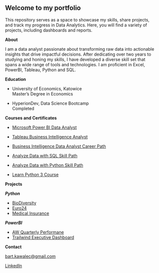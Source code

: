 ## Welcome to my portfolio

This repository serves as a space to showcase my skills, share projects, and track my progress in Data Analytics. Here, you will find a variety of projects, including dashboards and reports. 

**About**

I am a data analyst passionate about transforming raw data into actionable insights that drive impactful decisions. After dedicating over two years to studying and honing my skills, I have developed a diverse skill set that spans a wide range of tools and technologies. I am proficient in Excel, PowerBI, Tableau, Python and SQL.

**Education**

- University of Economics, Katowice                                               
  Master’s Degree in Economics

- HyperionDev, Data Science Bootcamp <br>Completed

**Courses and Certificates**

- [Microsoft Power BI Data Analyst](https://www.coursera.org/account/accomplishments/specialization/6ZTE1AFFE5LD)

- [Tableau Business Intelligence Analyst](https://www.coursera.org/account/accomplishments/specialization/XBA4WBMH5EU3)

- [Business Intelligence Data Analyst Career Path](https://www.codecademy.com/profiles/bart.kawalec/certificates/d03c7391224540ef8f850f8807a2b72a)

- [Analyze Data with SQL Skill Path](https://www.codecademy.com/profiles/bart.kawalec/certificates/5cafb2d937090210d7df3652)

- [Analyze Data with Python Skill Path](https://www.codecademy.com/profiles/bart.kawalec/certificates/5cacbe7b3709024753e7c3ff)

- [Learn Python 3 Course](https://www.codecademy.com/profiles/bart.kawalec/certificates/6c152bd262967f8c941c9707ed636bda)

**Projects**

***Python***

- [BioDiversity](https://github.com/Krukode/BioDiversity-Project)
- [Euro24](https://github.com/Krukode/Euro24)
- [Medical Insurance](https://github.com/Krukode/Medical-Insurance)

***PowerBI***

- [AW Quarterly Performane](https://github.com/Krukode/AW-Qarterly-Performance/tree/main)
- [Trailwind Executive Dashboard](https://github.com/Krukode/Trailwind-Executive-Dashboard)

**Contact**

bart.kawalec@gmail.com

[LinkedIn](https://www.linkedin.com/in/bartkawalec/)


